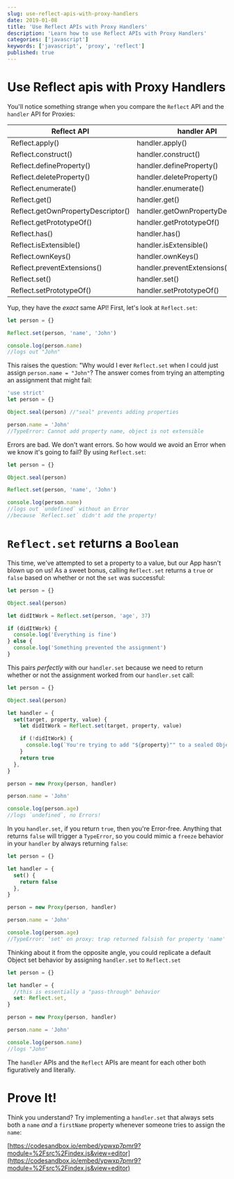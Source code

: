 ```yaml
---
slug: use-reflect-apis-with-proxy-handlers
date: 2019-01-08
title: 'Use Reflect APIs with Proxy Handlers'
description: 'Learn how to use Reflect APIs with Proxy Handlers'
categories: ['javascript']
keywords: ['javascript', 'proxy', 'reflect']
published: true
---
```


# Use Reflect apis with Proxy Handlers

You'll notice something strange when you compare the `Reflect` API and the `handler` API for Proxies:

| Reflect API                        | handler API                        |
| ---------------------------------- | ---------------------------------- |
| Reflect.apply()                    | handler.apply()                    |
| Reflect.construct()                | handler.construct()                |
| Reflect.defineProperty()           | handler.defineProperty()           |
| Reflect.deleteProperty()           | handler.deleteProperty()           |
| Reflect.enumerate()                | handler.enumerate()                |
| Reflect.get()                      | handler.get()                      |
| Reflect.getOwnPropertyDescriptor() | handler.getOwnPropertyDescriptor() |
| Reflect.getPrototypeOf()           | handler.getPrototypeOf()           |
| Reflect.has()                      | handler.has()                      |
| Reflect.isExtensible()             | handler.isExtensible()             |
| Reflect.ownKeys()                  | handler.ownKeys()                  |
| Reflect.preventExtensions()        | handler.preventExtensions()        |
| Reflect.set()                      | handler.set()                      |
| Reflect.setPrototypeOf()           | handler.setPrototypeOf()           |

Yup, they have the _exact_ same API! First, let's look at `Reflect.set`:

```js
let person = {}

Reflect.set(person, 'name', 'John')

console.log(person.name)
//logs out "John"
```

This raises the question: "Why would I ever `Reflect.set` when I could just assign `person.name = "John"`? The answer comes from trying an attempting an assignment that might fail:

```js
'use strict'
let person = {}

Object.seal(person) //"seal" prevents adding properties

person.name = 'John'
//TypeError: Cannot add property name, object is not extensible
```

Errors are bad. We don't want errors. So how would we avoid an Error when we know it's going to fail? By using `Reflect.set`:

```js
let person = {}

Object.seal(person)

Reflect.set(person, 'name', 'John')

console.log(person.name)
//logs out `undefined` without an Error
//because `Reflect.set` didn't add the property!
```

# `Reflect.set` returns a `Boolean`

This time, we've attempted to set a property to a value, but our App hasn't blown up on us! As a sweet bonus, calling `Reflect.set` returns a `true` or `false` based on whether or not the `set` was successful:

```js
let person = {}

Object.seal(person)

let didItWork = Reflect.set(person, 'age', 37)

if (didItWork) {
  console.log('Everything is fine')
} else {
  console.log('Something prevented the assignment')
}
```

This pairs _perfectly_ with our `handler.set` because we need to return whether or not the assignment worked from our `handler.set` call:

```js
let person = {}

Object.seal(person)

let handler = {
  set(target, property, value) {
    let didItWork = Reflect.set(target, property, value)

    if (!didItWork) {
      console.log(`You're trying to add "${property}"" to a sealed Object`)
    }
    return true
  },
}

person = new Proxy(person, handler)

person.name = 'John'

console.log(person.age)
//logs `undefined`, no Errors!
```

In you `handler.set`, if you return `true`, then you're Error-free. Anything that returns `false` will trigger a `TypeError`, so you could mimic a `freeze` behavior in your `handler` by always returning `false`:

```js
let person = {}

let handler = {
  set() {
    return false
  },
}

person = new Proxy(person, handler)

person.name = 'John'

console.log(person.age)
//TypeError: 'set' on proxy: trap returned falsish for property 'name'
```

Thinking about it from the opposite angle, you could replicate a default Object set behavior by assigning `handler.set` to `Reflect.set`

```js
let person = {}

let handler = {
  //this is essentially a "pass-through" behavior
  set: Reflect.set,
}

person = new Proxy(person, handler)

person.name = 'John'

console.log(person.name)
//logs "John"
```

The `handler` APIs and the `Reflect` APIs are meant for each other both figuratively and literally.

# Prove It!

Think you understand? Try implementing a `handler.set` that always sets both a `name` _and_ a `firstName` property whenever someone tries to assign the `name`:

[https://codesandbox.io/embed/ypwxp7pmr9?module=%2Fsrc%2Findex.js&view=editor](https://codesandbox.io/embed/ypwxp7pmr9?module=%2Fsrc%2Findex.js&view=editor)
